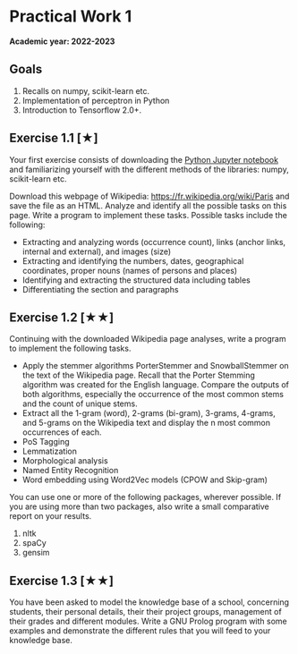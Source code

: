 # Practical Work 1 

**Academic year: 2022-2023**

## Goals
1.  Recalls on numpy, scikit-learn etc.
2.  Implementation of perceptron in Python
3.  Introduction to Tensorflow 2.0+.

## Exercise 1.1 [★]
Your first exercise consists of downloading the [Python Jupyter notebook](./practical1.ipynb) and familiarizing yourself with the different methods of the libraries: numpy, scikit-learn etc. 

Download this webpage of Wikipedia: https://fr.wikipedia.org/wiki/Paris and save the file as an HTML. Analyze and identify all the possible tasks on this page. Write a program to implement these tasks. Possible tasks include the following:
- Extracting and analyzing words (occurrence count), links (anchor links, internal and external), and images (size)
- Extracting and identifying the numbers, dates, geographical coordinates, proper nouns (names of persons and places)
- Identifying and extracting the structured data including tables
- Differentiating the section and paragraphs

## Exercise 1.2 [★★]
Continuing with the downloaded Wikipedia page analyses, write a program to implement the following tasks.
-	Apply the stemmer algorithms PorterStemmer and SnowballStemmer on the text of the Wikipedia page. Recall that the Porter Stemming algorithm was created for the English language. Compare the outputs of both algorithms, especially the occurrence of the most common stems and the count of unique stems. 
-	Extract all the 1-gram (word), 2-grams (bi-gram), 3-grams, 4-grams, and 5-grams on the Wikipedia text and display the n most common occurrences of each. 
-  PoS Tagging
-  Lemmatization
-  Morphological analysis
-  Named Entity Recognition
-  Word embedding using Word2Vec models (CPOW and Skip-gram)

You can use one or more of the following packages, wherever possible. If
you are using more than two packages, also write a small comparative
report on your results.

1.  nltk
2.  spaCy
3.  gensim

## Exercise 1.3 [★★]
You have been asked to model the knowledge base of a school, concerning students, their personal details, their their project groups, management of their grades and different modules. Write a GNU Prolog program with some examples and demonstrate the different rules that you will feed to your knowledge base.
